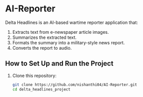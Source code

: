 # AI-Reporter

Delta Headlines is an AI-based wartime reporter application that:

1. Extracts text from e-newspaper article images.  
2. Summarizes the extracted text.  
3. Formats the summary into a military-style news report.  
4. Converts the report to audio.

## How to Set Up and Run the Project

1. Clone this repository:

   ```bash
   git clone https://github.com/nishanthi04/AI-Reporter.git
   cd delta_headlines_project
